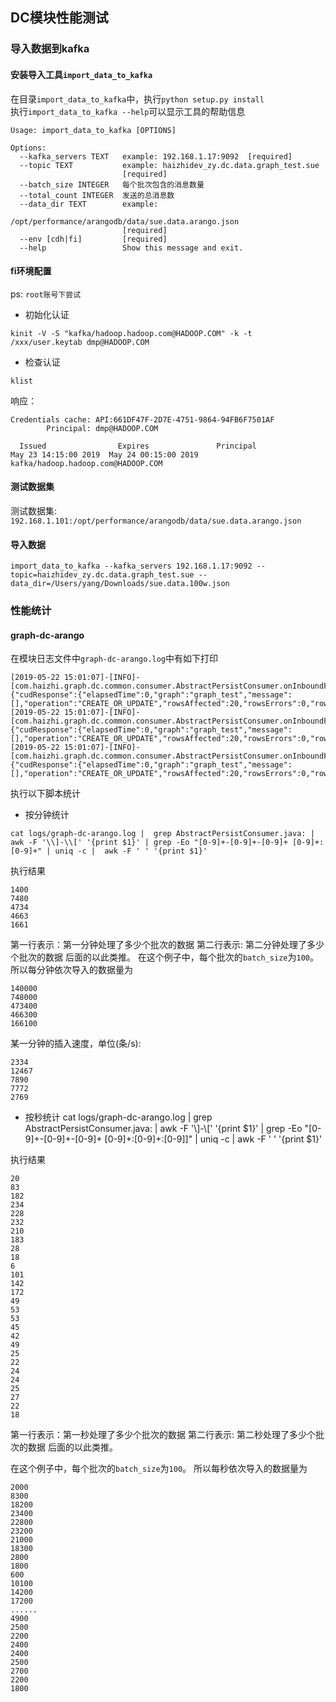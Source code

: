 ## DC模块性能测试

### 导入数据到kafka
#### 安装导入工具`import_data_to_kafka`
在目录`import_data_to_kafka`中，执行`python setup.py install`    
执行`import_data_to_kafka --help`可以显示工具的帮助信息    
```shell
Usage: import_data_to_kafka [OPTIONS]

Options:
  --kafka_servers TEXT   example: 192.168.1.17:9092  [required]
  --topic TEXT           example: haizhidev_zy.dc.data.graph_test.sue
                         [required]
  --batch_size INTEGER   每个批次包含的消息数量
  --total_count INTEGER  发送的总消息数
  --data_dir TEXT        example:
                         /opt/performance/arangodb/data/sue.data.arango.json
                         [required]
  --env [cdh|fi]         [required]
  --help                 Show this message and exit.
```

#### fi环境配置
ps: `root账号下尝试`
- 初始化认证

`kinit -V -S "kafka/hadoop.hadoop.com@HADOOP.COM" -k -t /xxx/user.keytab dmp@HADOOP.COM`
- 检查认证
    
`klist`

响应：
```shell
Credentials cache: API:661DF47F-2D7E-4751-9864-94FB6F7501AF
        Principal: dmp@HADOOP.COM

  Issued                Expires               Principal
May 23 14:15:00 2019  May 24 00:15:00 2019  kafka/hadoop.hadoop.com@HADOOP.COM
```

#### 测试数据集
测试数据集: `192.168.1.101:/opt/performance/arangodb/data/sue.data.arango.json`

#### 导入数据

```shell
import_data_to_kafka --kafka_servers 192.168.1.17:9092 --topic=haizhidev_zy.dc.data.graph_test.sue --data_dir=/Users/yang/Downloads/sue.data.100w.json
```

### 性能统计

#### graph-dc-arango
在模块日志文件中`graph-dc-arango.log`中有如下打印
```shell
[2019-05-22 15:01:07]-[INFO]-[com.haizhi.graph.dc.common.consumer.AbstractPersistConsumer.onInboundFinished(AbstractPersistConsumer.java:70)]-{"cudResponse":{"elapsedTime":0,"graph":"graph_test","message":[],"operation":"CREATE_OR_UPDATE","rowsAffected":20,"rowsErrors":0,"rowsIgnored":0,"rowsRead":20,"schema":"sue","success":true},"retryCount":0,"success":true}
[2019-05-22 15:01:07]-[INFO]-[com.haizhi.graph.dc.common.consumer.AbstractPersistConsumer.onInboundFinished(AbstractPersistConsumer.java:70)]-{"cudResponse":{"elapsedTime":0,"graph":"graph_test","message":[],"operation":"CREATE_OR_UPDATE","rowsAffected":20,"rowsErrors":0,"rowsIgnored":0,"rowsRead":20,"schema":"sue","success":true},"retryCount":0,"success":true}
[2019-05-22 15:01:07]-[INFO]-[com.haizhi.graph.dc.common.consumer.AbstractPersistConsumer.onInboundFinished(AbstractPersistConsumer.java:70)]-{"cudResponse":{"elapsedTime":0,"graph":"graph_test","message":[],"operation":"CREATE_OR_UPDATE","rowsAffected":20,"rowsErrors":0,"rowsIgnored":0,"rowsRead":20,"schema":"sue","success":true},"retryCount":0,"success":true}
```

执行以下脚本统计
- 按分钟统计
```shell
cat logs/graph-dc-arango.log |  grep AbstractPersistConsumer.java: | awk -F '\\]-\\[' '{print $1}' | grep -Eo "[0-9]+-[0-9]+-[0-9]+ [0-9]+:[0-9]+" | uniq -c |  awk -F ' ' '{print $1}'
```
执行结果
```shell
1400
7480
4734
4663
1661
```
第一行表示：第一分钟处理了多少个批次的数据
第二行表示: 第二分钟处理了多少个批次的数据
后面的以此类推。
在这个例子中，每个批次的`batch_size`为`100`。
所以每分钟依次导入的数据量为
```
140000
748000
473400
466300
166100
```
某一分钟的插入速度，单位(条/s):
```shell
2334
12467
7890
7772
2769
```



- 按秒统计
cat logs/graph-dc-arango.log |  grep AbstractPersistConsumer.java: | awk -F '\\]-\\[' '{print $1}' | grep -Eo "[0-9]+-[0-9]+-[0-9]+ [0-9]+:[0-9]+:[0-9]]" | uniq -c |  awk -F ' ' '{print $1}'


执行结果
```shell
20
83
182
234
228
232
210
183
28
18
6
101
142
172
49
53
53
45
42
49
25
22
24
24
25
27
22
18
```

第一行表示：第一秒处理了多少个批次的数据
第二行表示: 第二秒处理了多少个批次的数据
后面的以此类推。

在这个例子中，每个批次的`batch_size`为`100`。
所以每秒依次导入的数据量为
```
2000
8300
18200
23400
22800
23200
21000
18300
2800
1800
600
10100
14200
17200
......
4900
2500
2200
2400
2400
2500
2700
2200
1800
```